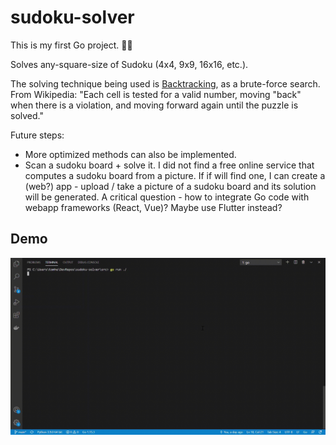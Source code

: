 # sudoku-solver
This is my first Go project. 🥳🤖

Solves any-square-size of Sudoku (4x4, 9x9, 16x16, etc.).

The solving technique being used is [Backtracking](https://en.wikipedia.org/wiki/Sudoku_solving_algorithms#Backtracking), as a brute-force search.  
From Wikipedia: "Each cell is tested for a valid number, moving "back" when there is a violation, and moving forward again until the puzzle is solved."

Future steps:
- More optimized methods can also be implemented.
- Scan a sudoku board + solve it. I did not find a free online service that computes a sudoku board from a picture. If if will find one, I can create a (web?) app - upload / take a picture of a sudoku board and its solution will be generated. A critical question - how to integrate Go code with webapp frameworks (React, Vue)? Maybe use Flutter instead?

## Demo
![Demo Sudoku Solver](/sudoku-solver.gif)
